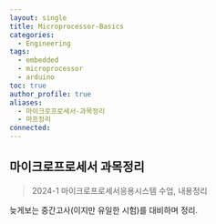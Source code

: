 ```yaml
---
layout: single
title: Microprocessor-Basics
categories:
  - Engineering
tags:
  - embedded
  - microprocessor
  - arduino
toc: true
author_profile: true
aliases:
  - 마이크로프로세서-과목정리
  - 마프정리
connected:
---
```

## 마이크로프로세서 과목정리
>2024-1 마이크로프로세서응용시스템 수업, 내용정리

늦게보는 중간고사(이지만 유일한 시험)를 대비하며 정리.

